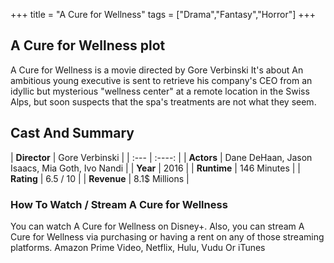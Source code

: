 +++
title = "A Cure for Wellness"
tags = ["Drama","Fantasy","Horror"]
+++
## A Cure for Wellness plot
A Cure for Wellness is a movie directed by Gore Verbinski It's about An ambitious young executive is sent to retrieve his company's CEO from an idyllic but mysterious "wellness center" at a remote location in the Swiss Alps, but soon suspects that the spa's treatments are not what they seem.
## Cast And Summary
| **Director**      | Gore Verbinski |
    | :---        |    :----:   |
    |  **Actors** | Dane DeHaan, Jason Isaacs, Mia Goth, Ivo Nandi |
    | **Year**   | 2016    |
    |  **Runtime** | 146 Minutes |
    |  **Rating** | 6.5 / 10 | 
    |  **Revenue** | 8.1$ Millions |
### How To Watch / Stream A Cure for Wellness
You can watch A Cure for Wellness on Disney+.
Also, you can stream A Cure for Wellness via purchasing or having a rent on any of those streaming platforms.
Amazon Prime Video, Netflix, Hulu, Vudu Or iTunes